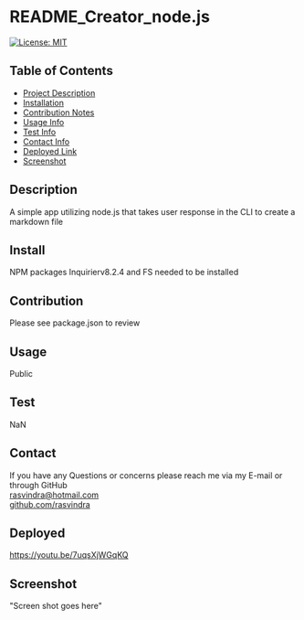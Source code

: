 
    
# README_Creator_node.js

[![License: MIT](https://img.shields.io/badge/License-MIT-yellow.svg)](https://opensource.org/licenses/MIT)

## Table of Contents
* [Project Description](#description)
* [Installation](#install)
* [Contribution Notes](#contribution)
* [Usage Info](#usage)
* [Test Info](#test)
* [Contact Info](#contact)
* [Deployed Link](#deployed)
* [Screenshot](#screenshot)

## Description
A simple app utilizing node.js that takes user response in the CLI to create a markdown file

## Install
NPM packages Inquirierv8.2.4 and FS needed to be installed

## Contribution
Please see package.json to review

## Usage
Public

## Test
NaN

## Contact
If you have any Questions or concerns please reach me via my E-mail or through GitHub <br/>
rasvindra@hotmail.com <br/>
[github.com/rasvindra](https://github.com/rasvindra)

## Deployed

https://youtu.be/7uqsXjWGqKQ

## Screenshot
"Screen shot goes here"
